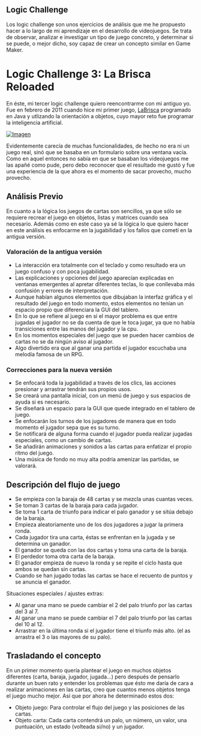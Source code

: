 ## Logic Challenge

Los logic challenge son unos ejercicios de análisis que me he propuesto hacer a lo largo de mi aprendizaje en el desarrollo de videojuegos. Se trata de observar, analizar e investigar un tipo de juego concreto, y determinar si se puede, o mejor dicho, soy capaz de crear un concepto similar en Game Maker. 

# Logic Challenge 3: La Brisca Reloaded

En éste, mi tercer logic challenge quiero reencontrarme con mi antiguo yo. Fue en febrero de 2011 cuando hice mi primer juego, [LaBrisca](https://github.com/hcosta/LaBrisca) programado en Java y utlizando la orientación a objetos, cuyo mayor reto fue programar la inteligencia artificial.

[![Imagen](https://github.com/hcosta/referencia-gml/raw/master/aprendizaje/logic_challenges/03_la_brisca_reloaded.gmx/docs/img1.jpg)](https://github.com/hcosta/referencia-gml/raw/master/aprendizaje/logic_challenges/03_la_brisca_reloaded.gmx/docs/img1.jpg)

Evidentemente carecía de muchas funcionalidades, de hecho no era ni un juego real, sinó que se basaba en un formulario sobre una ventana vacía. Como en aquel entonces no sabía en que se basaban los videojuegos me las apañé como pude, pero debo reconocer que el resultado me gustó y fue una experiencia de la que ahora es el momento de sacar provecho, mucho provecho.

## Análisis Previo

En cuanto a la lógica los juegos de cartas son sencillos, ya que sólo se requiere recrear el juego en objetos, listas y matrices cuando sea necesario. Además como en este caso ya sé la lógica lo que quiero hacer en este análisis es enfocarme en la jugabilidad y los fallos que cometí en la antigua versión.

### Valoración de la antigua versión

* La interacción era totalmente con el teclado y como resultado era un juego confuso y con poca jugabilidad.  
* Las explicaciones y opciones del juego aparecían explicadas en ventanas emergentes al apretar diferentes teclas, lo que conllevaba más confusión y errores de interpretación.
* Aunque habían algunos elementos que dibujaban la interfaz gráfica y el resultado del juego en todo momento, estos elementos no tenían un espacio propio que diferenciara la GUI del tablero.
* En lo que se refiere al juego en sí el mayor problema es que entre jugadas el jugador no se da cuenta de que le toca jugar, ya que no había transiciones entre las manos del jugador y la cpu.
* En los momentos especiales del juego que se pueden hacer cambios de cartas no se da ningún aviso al jugador.
* Algo divertido era que al ganar una partida el jugador escuchaba una melodía famosa de un RPG.

### Correcciones para la nueva versión

* Se enfocará toda la jugabilidad a través de los clics, las acciones presionar y arrastrar tendrán sus propios usos.
* Se creará una pantalla inicial, con un menú de juego y sus espacios de ayuda si es necesario.
* Se diseñará un espacio para la GUI que quede integrado en el tablero de juego.
* Se enfocarán los turnos de los jugadores de manera que en todo momento el jugador sepa que es su turno.
* Se notificará de alguna forma cuando el jugador pueda realizar jugadas especiales, como un cambio de cartas.
* Se añadirán animaciones y sonidos a las cartas para enfatizar el propio ritmo del juego.
* Una música de fondo no muy alta podría amenizar las partidas, se valorará.

## Descripción del flujo de juego

* Se empieza con la baraja de 48 cartas y se mezcla unas cuantas veces.
* Se toman 3 cartas de la baraja para cada jugador.
* Se toma 1 carta de triunfo para indicar el palo ganador y se sitúa debajo de la baraja.
* Empieza aleatoriamente uno de los dos jugadores a jugar la primera ronda.
* Cada jugador tira una carta, éstas se enfrentan en la jugada y se determina un ganador.
* El ganador se queda con las dos cartas y toma una carta de la baraja.
* El perdedor toma otra carta de la baraja.
* El ganador empieza de nuevo la ronda y se repite el ciclo hasta que ambos se quedan sin cartas.
* Cuando se han jugado todas las cartas se hace el recuento de puntos y se anuncia el ganador.

Situaciones especiales / ajustes extras:

* Al ganar una mano se puede cambiar el 2 del palo triunfo por las cartas del 3 al 7.
* Al ganar una mano se puede cambiar el 7 del palo triunfo por las cartas del 10 al 12.
* Arrastrar en la última ronda si el jugador tiene el triunfo más alto. (el as arrastra el 3 o las mayores de su palo).

## Trasladando el concepto

En un primer momento quería plantear el juego en muchos objetos diferentes (carta, baraja, jugador, jugada...) pero después de pensarlo durante un buen rato y entender los problemas que ésto me daría de cara a realizar animaciones en las cartas, creo que cuantos menos objetos tenga el juego mucho mejor. Así que por ahora he determinado estos dos:

* Objeto juego: Para controlar el flujo del juego y las posiciones de las cartas.
* Objeto carta: Cada carta contendrá un palo, un número, un valor, una puntuación, un estado (volteada si/no) y un jugador.